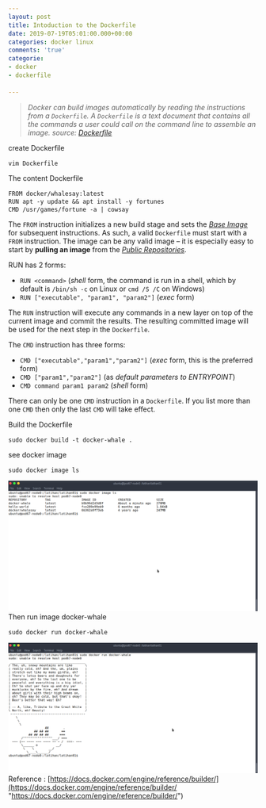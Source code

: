 ```yaml
---
layout: post
title: Intoduction to the Dockerfile
date: 2019-07-19T05:01:00.000+00:00
categories: docker linux
comments: 'true'
categorie:
- docker
- dockerfile

---
```

> _Docker can build images automatically by reading the instructions from a `Dockerfile`. A `Dockerfile` is a text document that contains all the commands a user could call on the command line to assemble an image. source:_ [_Dockerfile_](https://docs.docker.com/engine/reference/builder/)

create Dockerfile

    vim Dockerfile

The content Dockerfile

    FROM docker/whalesay:latest
    RUN apt -y update && apt install -y fortunes
    CMD /usr/games/fortune -a | cowsay

The `FROM` instruction initializes a new build stage and sets the [_Base Image_](https://docs.docker.com/engine/reference/glossary/#base-image) for subsequent instructions. As such, a valid `Dockerfile` must start with a `FROM` instruction. The image can be any valid image – it is especially easy to start by **pulling an image** from the [_Public Repositories_](https://docs.docker.com/engine/tutorials/dockerrepos/).

RUN has 2 forms:

* `RUN <command>` (_shell_ form, the command is run in a shell, which by default is `/bin/sh -c` on Linux or `cmd /S /C` on Windows)
* `RUN ["executable", "param1", "param2"]` (_exec_ form)

The `RUN` instruction will execute any commands in a new layer on top of the current image and commit the results. The resulting committed image will be used for the next step in the `Dockerfile`.

The `CMD` instruction has three forms:

* `CMD ["executable","param1","param2"]` (_exec_ form, this is the preferred form)
* `CMD ["param1","param2"]` (as _default parameters to ENTRYPOINT_)
* `CMD command param1 param2` (_shell_ form)

There can only be one `CMD` instruction in a `Dockerfile`. If you list more than one `CMD` then only the last `CMD` will take effect.

Build the Dockerfile

    sudo docker build -t docker-whale .

see docker image

    sudo docker image ls

![](/uploads/1_lR14Bb-YLZmsMxNRz0w4nw.png)  
Then run image docker-whale

    sudo docker run docker-whale

![](/uploads/1_Ui8A_FJAgxKTnbqXDOLfug.png)  
Reference : [https://docs.docker.com/engine/reference/builder/](https://docs.docker.com/engine/reference/builder/ "https://docs.docker.com/engine/reference/builder/")